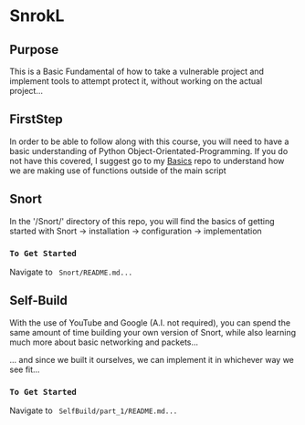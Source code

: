# SnrokL #

## Purpose ##

This is a Basic Fundamental of how to take 
a vulnerable project and implement tools to 
attempt protect it, without working on the 
actual project...

## FirstStep ##

In order to be able to follow along with this 
course, you will need to have a basic understanding
of Python Object-Orientated-Programming.
If you do not have this covered, I suggest go to my
<a href="github.com/NixLyn/Basics/">
Basics</a> repo to understand how we are making use 
of functions outside of the main script


## Snort ##

In the '/Snort/' directory of this repo, you will find 
the basics of getting started with Snort
-> installation
-> configuration
-> implementation


### ``` To Get Started ``` ###

Navigate to ``` Snort/README.md...```

## Self-Build ##

With the use of YouTube and Google (A.I. not required),
you can spend the same amount of time building your own
version of Snort, while also learning much more about 
basic networking and packets...

... and since we built it ourselves, we can implement it
in whichever way we see fit...

### ``` To Get Started ``` ###

Navigate to ``` SelfBuild/part_1/README.md...```





